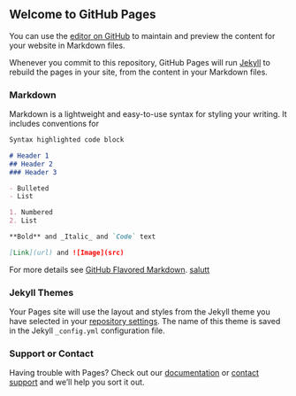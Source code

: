 ## Welcome to GitHub Pages

You can use the [editor on GitHub](https://github.com/VuzzyM/Vuzzy_repo/edit/master/README.md) to maintain and preview the content for your website in Markdown files.

Whenever you commit to this repository, GitHub Pages will run [Jekyll](https://jekyllrb.com/) to rebuild the pages in your site, from the content in your Markdown files.

### Markdown

Markdown is a lightweight and easy-to-use syntax for styling your writing. It includes conventions for

```markdown
Syntax highlighted code block

# Header 1
## Header 2
### Header 3

- Bulleted
- List

1. Numbered
2. List

**Bold** and _Italic_ and `Code` text

[Link](url) and ![Image](src)
```

For more details see [GitHub Flavored Markdown](https://guides.github.com/features/mastering-markdown/).
<a href="https://nemiroff.github.io/kodi_repo/repo/repository.nemiroff/repository.nemiroff-1.0.1.zip">salutt</a>
### Jekyll Themes

Your Pages site will use the layout and styles from the Jekyll theme you have selected in your [repository settings](https://github.com/VuzzyM/Vuzzy_repo/settings). The name of this theme is saved in the Jekyll `_config.yml` configuration file.

### Support or Contact

Having trouble with Pages? Check out our [documentation](https://help.github.com/categories/github-pages-basics/) or [contact support](https://github.com/contact) and we’ll help you sort it out.
